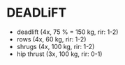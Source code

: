 # DEADLiFT
* deadlift (4x, 75 % = 150 kg, rir: 1-2)
* rows (4x, 60 kg, rir: 1-2)
* shrugs (4x, 100 kg, rir: 1-2)
* hip thrust (3x, 100 kg, rir: 0-1)
